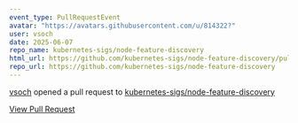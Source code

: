 ```yaml
---
event_type: PullRequestEvent
avatar: "https://avatars.githubusercontent.com/u/814322?"
user: vsoch
date: 2025-06-07
repo_name: kubernetes-sigs/node-feature-discovery
html_url: https://github.com/kubernetes-sigs/node-feature-discovery/pull/2170
repo_url: https://github.com/kubernetes-sigs/node-feature-discovery
---
```


<a href='https://github.com/vsoch' target='_blank'>vsoch</a> opened a pull request to <a href='https://github.com/kubernetes-sigs/node-feature-discovery' target='_blank'>kubernetes-sigs/node-feature-discovery</a>

<a href='https://github.com/kubernetes-sigs/node-feature-discovery/pull/2170' target='_blank'>View Pull Request</a>